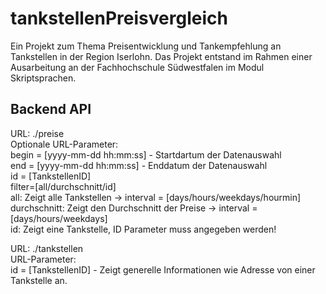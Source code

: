 # tankstellenPreisvergleich
Ein Projekt zum Thema Preisentwicklung und Tankempfehlung an Tankstellen in der Region Iserlohn.
Das Projekt entstand im Rahmen einer Ausarbeitung an der Fachhochschule Südwestfalen im Modul Skriptsprachen.

## Backend API
URL: ./preise<br>
    Optionale URL-Parameter:<br>
        begin = [yyyy-mm-dd hh:mm:ss] - Startdartum der Datenauswahl<br>
        end = [yyyy-mm-dd hh:mm:ss] - Enddatum der Datenauswahl<br>
        id = [TankstellenID]<br>
        filter=[all/durchschnitt/id]<br>
            all: Zeigt alle Tankstellen -> 
                interval = [days/hours/weekdays/hourmin]<br>
            durchschnitt: Zeigt den Durchschnitt der Preise -> 
                interval = [days/hours/weekdays]<br>
            id: Zeigt eine Tankstelle, ID Parameter muss angegeben werden!<br>

URL: ./tankstellen<br>
    URL-Parameter:<br>
        id = [TankstellenID] - Zeigt generelle Informationen wie Adresse von einer Tankstelle an.